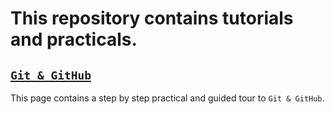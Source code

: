 # This repository contains tutorials and practicals.



## [`Git & GitHub`]()
   This page contains a step by step practical and guided tour to `Git & GitHub`.
